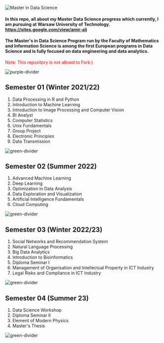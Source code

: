 ![Master in Data Science](https://pbs.twimg.com/media/FIC-98vXMAAM2Zw?format=jpg&name=900x900)
#### In this repo, all about my Master Data Science progress which currently, I am pursuing at Warsaw University of Technology. https://sites.google.com/view/amir-ali
#### The Master's in Data Science Program run by the Faculty of Mathematics and Information Science is among the first European programs in Data Science and is fully focused on data engineering and data analytics.

<font color = 'red'> Note: This repository is not allowd to Fork:) </font>

![purple-divider](https://user-images.githubusercontent.com/7065401/52071927-c1cd7100-2562-11e9-908a-dde91ba14e59.png)

## Semester 01 (Winter 2021/22)
1. Data Processing in R and Python
2. Introduction to Machine Learning 
3. Introduction to Image Processing and Computer Vision
4. BI Analyst
5. Computer Statistics
6. Unix Fundamentals
7. Group Project
8. Electronic Principles
9. Data Transmission 

![green-divider](https://user-images.githubusercontent.com/7065401/52071924-c003ad80-2562-11e9-8297-1c6595f8a7ff.png)

## Semester 02 (Summer 2022)
1. Advanced Machine Learning
2. Deep Learning
3. Optimization in Data Analysis
4. Data Exploration and Visualization
5. Artificial Intelligence Fundamentals
6. Cloud Computing

![green-divider](https://user-images.githubusercontent.com/7065401/52071924-c003ad80-2562-11e9-8297-1c6595f8a7ff.png)

## Semester 03 (Winter 2022/23)
1. Social Networks and Recommendation System
2. Natural Language Processing
3. Big Data Analytics
4. Introduction to Bioinformatics
5. Diploma Seminar I
6. Management of Organisation and Intellectual Property in ICT Industry
7. Legal Risks and Compliance in ICT Industry

![green-divider](https://user-images.githubusercontent.com/7065401/52071924-c003ad80-2562-11e9-8297-1c6595f8a7ff.png)

## Semester 04 (Summer 23)
1. Data Science Workshop
2. Diploma Seminar II
3. Element of Modern Physics
4. Master's Thesis

![green-divider](https://user-images.githubusercontent.com/7065401/52071924-c003ad80-2562-11e9-8297-1c6595f8a7ff.png)
